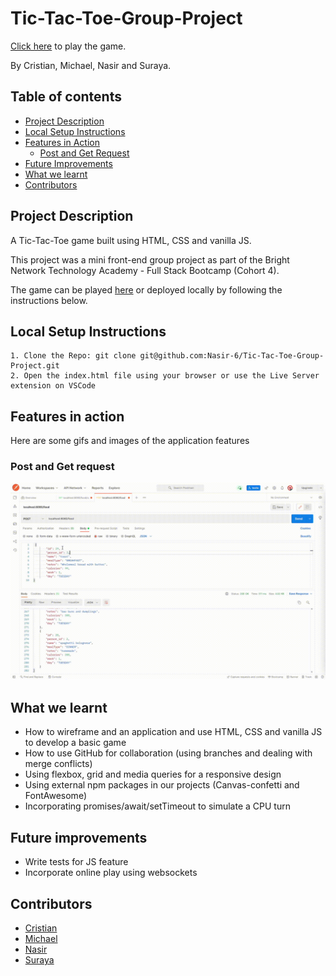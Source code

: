 
# Tic-Tac-Toe-Group-Project
[Click here](https://nasir-6.github.io/Tic-Tac-Toe-Group-Project/) to play the game.

By Cristian, Michael, Nasir and Suraya.

## Table of contents
<!--ts-->
* [Project Description](#project-description)
* [Local Setup Instructions](#local-setup-instructions)
* [Features in Action](#features-in-action)
  * [Post and Get Request](#post-and-get-request)
* [Future Improvements](#future-improvements)
* [What we learnt](#what-we-learnt)
* [Contributors](#contributors)

<!--te-->



## Project Description

A Tic-Tac-Toe game built using HTML, CSS and vanilla JS.

This project was a mini front-end group project as part of the Bright Network Technology Academy - Full Stack Bootcamp (Cohort 4).

The game can be played [here](https://nasir-6.github.io/Tic-Tac-Toe-Group-Project/) or deployed locally by following the instructions below.

## Local Setup Instructions

    1. Clone the Repo: git clone git@github.com:Nasir-6/Tic-Tac-Toe-Group-Project.git
    2. Open the index.html file using your browser or use the Live Server extension on VSCode 


## Features in action
Here are some gifs and images of the application features
### Post and Get request
![post and get request in action](https://github.com/Nasir-6/not_my_fitness_pal/blob/main/readme-gifs-images/post_get_demo.gif)


## What we learnt
- How to wireframe and an application and use HTML, CSS and vanilla JS to develop a basic game
- How to use GitHub for collaboration (using branches and dealing with merge conflicts)
- Using flexbox, grid and media queries for a responsive design
- Using external npm packages in our projects (Canvas-confetti and FontAwesome)
- Incorporating promises/await/setTimeout to simulate a CPU turn

## Future improvements
- Write tests for JS feature 
- Incorporate online play using websockets

## Contributors

- [Cristian](https://github.com/Cristian-Rosca)
- [Michael](https://github.com/13stMichael)
- [Nasir](https://github.com/Nasir-6)
- [Suraya](https://github.com/SurayaHasan)




